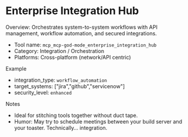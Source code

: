 # Enterprise Integration Hub

Overview: Orchestrates system-to-system workflows with API management, workflow automation, and secured integrations.

- Tool name: `mcp_mcp-god-mode_enterprise_integration_hub`
- Category: Integration / Orchestration
- Platforms: Cross-platform (network/API centric)

Example
- integration_type: `workflow_automation`
- target_systems: ["jira","github","servicenow"]
- security_level: `enhanced`

Notes
- Ideal for stitching tools together without duct tape.
- Humor: May try to schedule meetings between your build server and your toaster. Technically… integration.

